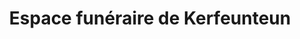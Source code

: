 ---
title: "Espace funéraire de Kerfeunteun"
url: /quimper/espace-funeraire-de-kerfeunteun/
shop: directeurs de funérailles
---